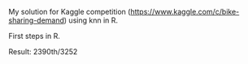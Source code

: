 
My solution for Kaggle competition (https://www.kaggle.com/c/bike-sharing-demand) using knn in R.
<P>First steps in R.<P>
Result: 2390th/3252
